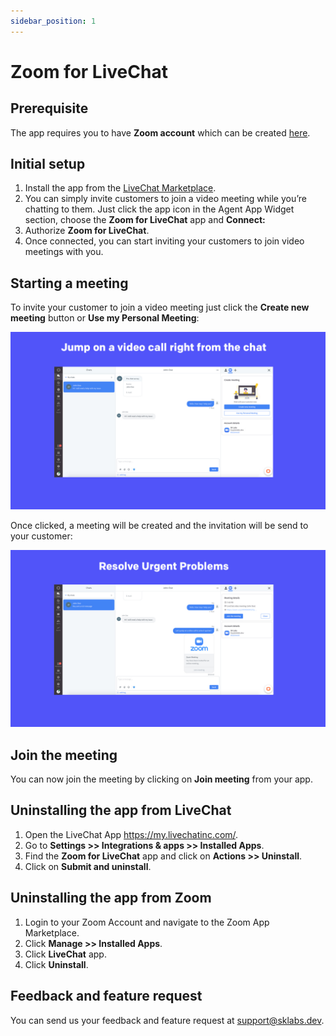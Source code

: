 ```yaml
---
sidebar_position: 1
---
```


# Zoom for LiveChat

## Prerequisite

The app requires you to have **Zoom account** which can be created [here](https://zoom.us/signup).

## Initial setup

1. Install the app from the [LiveChat Marketplace](https://www.livechat.com/marketplace/apps/zoom-for-livechat/).
2. You can simply invite customers to join a video meeting while you’re chatting to them. Just click the app icon in the Agent App Widget section, choose the **Zoom for LiveChat** app and **Connect:**
3. Authorize **Zoom for LiveChat**.
4. Once connected, you can start inviting your customers to join video meetings with you.

## Starting a meeting

To invite your customer to join a video meeting just click the **Create new meeting** button or **Use my Personal Meeting**:

![](images/zoom-screenshot-1.jpg)

Once clicked, a meeting will be created and the invitation will be send to your customer:

![](images/zoom-screenshot-2.jpg)

## Join the meeting

You can now join the meeting by clicking on **Join meeting** from your app.

## Uninstalling the app from LiveChat

1. Open the LiveChat App https://my.livechatinc.com/.
2. Go to **Settings >> Integrations & apps >> Installed Apps**.
3. Find the **Zoom for LiveChat** app and click on **Actions >> Uninstall**.
4. Click on **Submit and uninstall**.

## Uninstalling the app from Zoom

1. Login to your Zoom Account and navigate to the Zoom App Marketplace.
2. Click **Manage >> Installed Apps**.
3. Click **LiveChat** app.
4. Click **Uninstall**.

## Feedback and feature request

You can send us your feedback and feature request at [support@sklabs.dev](mailto:support@sklabs.dev).
